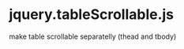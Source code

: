 jquery.tableScrollable.js
=========================

make table scrollable separatelly (thead and tbody)
